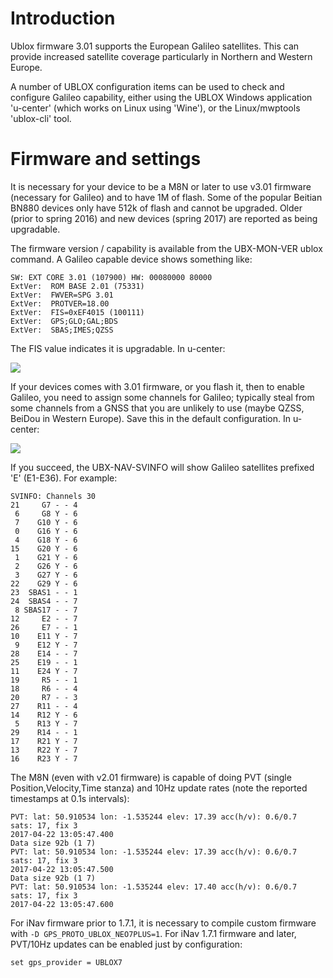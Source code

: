 # Introduction

Ublox firmware 3.01 supports the European Galileo satellites. This can provide increased satellite coverage particularly in Northern and Western Europe. 

A number of UBLOX configuration items can be used to check and configure Galileo capability, either using the UBLOX Windows application 'u-center' (which works on Linux using 'Wine'), or the Linux/mwptools 'ublox-cli' tool.

# Firmware and settings

It is necessary for your device to be a M8N or later to use v3.01 firmware (necessary for Galileo) and to have 1M of flash. Some of the popular Beitian BN880 devices only have 512k of flash and cannot be upgraded. Older (prior to spring 2016) and new devices (spring 2017) are reported as being upgradable.

The firmware version / capability is available from the UBX-MON-VER ublox command. A Galileo capable device shows something like:
````
SW: EXT CORE 3.01 (107900) HW: 00080000 80000
ExtVer:  ROM BASE 2.01 (75331)
ExtVer:  FWVER=SPG 3.01
ExtVer:  PROTVER=18.00
ExtVer:  FIS=0xEF4015 (100111)
ExtVer:  GPS;GLO;GAL;BDS
ExtVer:  SBAS;IMES;QZSS
````
The FIS value indicates it is upgradable. In u-center:

![](https://static.rcgroups.net/forums/attachments/6/1/2/8/7/5/a10080926-121-BN-880.png)

If your devices comes with 3.01 firmware, or you flash it, then to enable Galileo, you need to assign some channels for Galileo; typically steal from some channels from a GNSS that you are unlikely to use (maybe QZSS, BeiDou in Western Europe). Save this in the default configuration. In u-center:

![](https://static.rcgroups.net/forums/attachments/6/1/2/8/7/5/a10080937-238-bn-880%20gnss.png)

If you succeed, the UBX-NAV-SVINFO will show Galileo satellites prefixed 'E' (E1-E36). For example:

````
SVINFO: Channels 30
21     G7 - - 4
 6     G8 Y - 6
 7    G10 Y - 6
 0    G16 Y - 6
 4    G18 Y - 6
15    G20 Y - 6
 1    G21 Y - 6
 2    G26 Y - 6
 3    G27 Y - 6
22    G29 Y - 6
23  SBAS1 - - 1
24  SBAS4 - - 7
 8 SBAS17 - - 7
12     E2 - - 7
26     E7 - - 1
10    E11 Y - 7
 9    E12 Y - 7
28    E14 - - 7
25    E19 - - 1
11    E24 Y - 7
19     R5 - - 1
18     R6 - - 4
20     R7 - - 3
27    R11 - - 4
14    R12 Y - 6
 5    R13 Y - 7
29    R14 - - 1
17    R21 Y - 7
13    R22 Y - 7
16    R23 Y - 7

````
The M8N (even with v2.01 firmware) is capable of doing PVT (single Position,Velocity,Time stanza) and 10Hz update rates (note the reported timestamps at 0.1s intervals):
````
PVT: lat: 50.910534 lon: -1.535244 elev: 17.39 acc(h/v): 0.6/0.7
sats: 17, fix 3
2017-04-22 13:05:47.400
Data size 92b (1 7)
PVT: lat: 50.910534 lon: -1.535244 elev: 17.39 acc(h/v): 0.6/0.7
sats: 17, fix 3
2017-04-22 13:05:47.500
Data size 92b (1 7)
PVT: lat: 50.910534 lon: -1.535244 elev: 17.40 acc(h/v): 0.6/0.7
sats: 17, fix 3
2017-04-22 13:05:47.600
````
For iNav firmware prior to 1.7.1, it is necessary to compile custom firmware with `-D GPS_PROTO_UBLOX_NEO7PLUS=1`. For iNav 1.7.1 firmware and later, PVT/10Hz updates can be enabled just by configuration:
````
set gps_provider = UBLOX7
````
